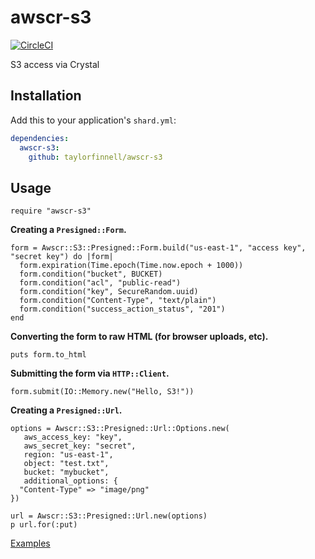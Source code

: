 # awscr-s3
[![CircleCI](https://circleci.com/gh/taylorfinnell/awscr-s3.svg?style=svg)](https://circleci.com/gh/taylorfinnell/awscr-s3)

S3 access via Crystal

## Installation

Add this to your application's `shard.yml`:

```yaml
dependencies:
  awscr-s3:
    github: taylorfinnell/awscr-s3
```

## Usage

```crystal
require "awscr-s3"
```
**Creating a `Presigned::Form`.**

```crystal
form = Awscr::S3::Presigned::Form.build("us-east-1", "access key", "secret key") do |form|
  form.expiration(Time.epoch(Time.now.epoch + 1000))
  form.condition("bucket", BUCKET)
  form.condition("acl", "public-read")
  form.condition("key", SecureRandom.uuid)
  form.condition("Content-Type", "text/plain")
  form.condition("success_action_status", "201")
end
```

**Converting the form to raw HTML (for browser uploads, etc).**

```crystal
puts form.to_html
```

**Submitting the form via `HTTP::Client`.**

```crystal
form.submit(IO::Memory.new("Hello, S3!"))
```

**Creating a `Presigned::Url`.**

```crystal
options = Awscr::S3::Presigned::Url::Options.new(
   aws_access_key: "key",
   aws_secret_key: "secret",
   region: "us-east-1",
   object: "test.txt",
   bucket: "mybucket",
   additional_options: {
  "Content-Type" => "image/png"
})

url = Awscr::S3::Presigned::Url.new(options)
p url.for(:put)
```
 
[Examples](https://github.com/taylorfinnell/awscr-s3/tree/master/examples)

